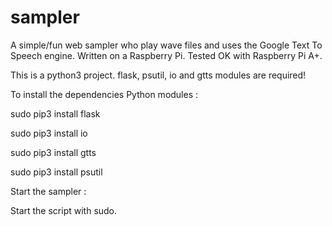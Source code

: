 # sampler

A simple/fun web sampler who play wave files and uses the Google Text To Speech engine. Written on a Raspberry Pi. Tested OK with Raspberry Pi A+.

This is a python3 project. flask, psutil, io and gtts modules are required!

To install the dependencies Python modules :

sudo pip3 install flask

sudo pip3 install io

sudo pip3 install gtts

sudo pip3 install psutil


Start the sampler :

Start the script with sudo.
